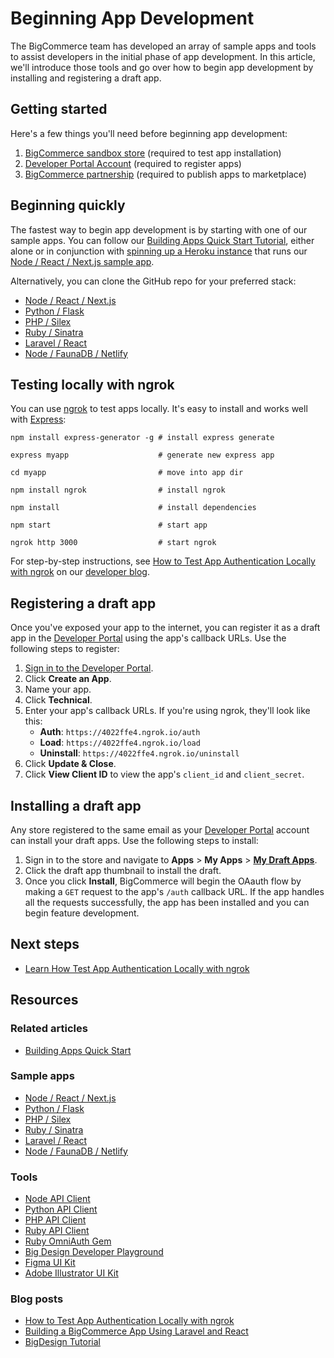 # Beginning App Development



The BigCommerce team has developed an array of sample apps and tools to assist developers in the initial phase of app development. In this article, we'll introduce those tools and go over how to begin app development by installing and registering a draft app.

## Getting started
Here's a few things you'll need before beginning app development:
1. [BigCommerce sandbox store](/api-docs/partner/getting-started/create-a-sandbox-store) (required to test app installation)
2. [Developer Portal Account](https://devtools.bigcommerce.com/) (required to register apps)
3. [BigCommerce partnership](https://www.bigcommerce.com/partners/) (required to publish apps to marketplace)

## Beginning quickly
The fastest way to begin app development is by starting with one of our sample apps. You can follow our [Building Apps Quick Start Tutorial](/api-docs/apps/quick-start), either alone or in conjunction with [spinning up a Heroku instance](https://heroku.com/deploy?template=https://github.com/bigcommerce/sample-app-nodejs) that runs our [Node / React / Next.js sample app](https://github.com/bigcommerce/sample-app-nodejs/).  

Alternatively, you can clone the GitHub repo for your preferred stack:

* [Node / React / Next.js](https://github.com/bigcommerce/sample-app-nodejs/)
* [Python / Flask](https://github.com/bigcommerce/hello-world-app-python-flask)
* [PHP / Silex](https://github.com/bigcommerce/hello-world-app-php-silex)
* [Ruby / Sinatra](https://github.com/bigcommerce/hello-world-app-ruby-sinatra)
* [Laravel / React](https://github.com/bigcommerce/laravel-react-sample-app)
* [Node / FaunaDB / Netlify](https://github.com/bigcommerce/channels-app/)

## Testing locally with ngrok
You can use [ngrok](https://ngrok.com/) to test apps locally. It's easy to install and works well with [Express](https://expressjs.com/):


```shell
npm install express-generator -g # install express generate

express myapp                    # generate new express app

cd myapp                         # move into app dir

npm install ngrok                # install ngrok

npm install                      # install dependencies

npm start                        # start app

ngrok http 3000                  # start ngrok
```

For step-by-step instructions, see [How to Test App Authentication Locally with ngrok](https://medium.com/bigcommerce-developer-blog/how-to-test-app-authentication-locally-with-ngrok-149150bfe4cf) on our [developer blog](https://medium.com/bigcommerce-developer-blog).

## Registering a draft app
Once you've exposed your app to the internet, you can register it as a draft app in the [Developer Portal](https://devtools.bigcommerce.com/) using the app's callback URLs. Use the following steps to register:

1. [Sign in to the Developer Portal](https://devtools.bigcommerce.com/).
2. Click **Create an App**.
3. Name your app.
4. Click **Technical**.
5. Enter your app's callback URLs. If you're using ngrok, they'll look like this:
   * **Auth**: `https://4022ffe4.ngrok.io/auth`
   * **Load**: `https://4022ffe4.ngrok.io/load`
   * **Uninstall**: `https://4022ffe4.ngrok.io/uninstall`
6.  Click **Update & Close**.
7.  Click **View Client ID** to view the app's `client_id` and `client_secret`.

## Installing a draft app
Any store registered to the same email as your [Developer Portal](https://devtools.bigcommerce.com/my/apps) account can install your draft apps. Use the following steps to install:

1. Sign in to the store and navigate to **Apps** > **My Apps** > [**My Draft Apps**](https://login.bigcommerce.com/deep-links/manage/marketplace/apps/my-apps/drafts).
2. Click the draft app thumbnail to install the draft. 
3. Once you click **Install**, BigCommerce will begin the OAauth flow by making a `GET` request to the app's `/auth` callback URL. If the app handles all the requests successfully, the app has been installed and you can begin feature development.

## Next steps
* [Learn How Test App Authentication Locally with ngrok](https://medium.com/bigcommerce-developer-blog/how-to-test-app-authentication-locally-with-ngrok-149150bfe4cf)

## Resources

### Related articles
* [Building Apps Quick Start](/api-docs/apps/quick-start)

### Sample apps
* [Node / React / Next.js](https://github.com/bigcommerce/sample-app-nodejs)
* [Python / Flask](https://github.com/bigcommerce/hello-world-app-python-flask)
* [PHP / Silex](https://github.com/bigcommerce/hello-world-app-php-silex)
* [Ruby / Sinatra](https://github.com/bigcommerce/hello-world-app-ruby-sinatra)
* [Laravel / React](https://github.com/bigcommerce/laravel-react-sample-app)
* [Node / FaunaDB / Netlify](https://github.com/bigcommerce/channels-app/)

### Tools
* [Node API Client](https://github.com/bigcommerce/node-bigcommerce/)
* [Python API Client](https://github.com/bigcommerce/bigcommerce-api-python)
* [PHP API Client](https://github.com/bigcommerce/bigcommerce-api-php)
* [Ruby API Client](https://github.com/bigcommerce/bigcommerce-api-ruby)
* [Ruby OmniAuth Gem](https://github.com/bigcommerce/omniauth-bigcommerce)
* [Big Design Developer Playground](https://developer.bigcommerce.com/big-design)
* [Figma UI Kit](//figma.com/file/jTVuUkiZ1j3rux8WHG4IKK/BigDesign-UI-Kit?node-id=0%3A1/duplicate)
* [Adobe Illustrator UI Kit](https://design.bigcommerce.com/bigdesign-ui-kit)

### Blog posts
* [How to Test App Authentication Locally with ngrok](https://medium.com/bigcommerce-developer-blog/how-to-test-app-authentication-locally-with-ngrok-149150bfe4cf)
* [Building a BigCommerce App Using Laravel and React](https://medium.com/bigcommerce-developer-blog/building-a-bigcommerce-app-using-laravel-and-react-711ceceb5006)
* [BigDesign Tutorial](https://medium.com/bigcommerce-developer-blog/bigdesign-build-native-looking-uis-with-the-bigcommerce-design-system-fb06a01a24f2)

